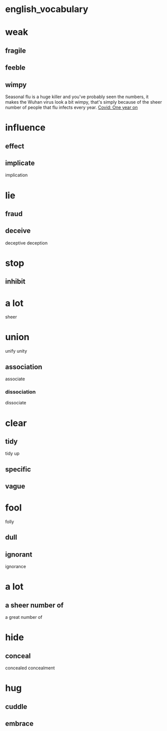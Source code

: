 # english_vocabulary

# weak  
## fragile  
## feeble 
## wimpy  
Seasonal flu is a huge killer and you've probably seen the numbers, it makes the Wuhan virus look a bit wimpy, that's simply because of the sheer number of people that flu infects every year.
[Covid: One year on](https://www.bbc.co.uk/learningenglish/english/features/6-minute-english/ep-210225)

# influence  
## effect
## implicate 
implication

# lie
## fraud  
## deceive  
deceptive deception

# stop
## inhibit

# a lot
sheer 

# union 
unify unity 
## association
associate
### dissociation
dissociate

# clear
## tidy
tidy up
## specific
## vague

# fool
folly
## dull
## ignorant
ignorance

# a lot
## a sheer number of 
a great number of

# hide
## conceal
concealed concealment

# hug
## cuddle
## embrace

